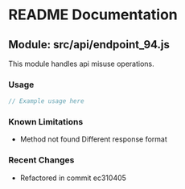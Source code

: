 # README Documentation

## Module: src/api/endpoint_94.js

This module handles api misuse operations.

### Usage

```javascript
// Example usage here
```

### Known Limitations

- Method not found Different response format

### Recent Changes

- Refactored in commit ec310405
